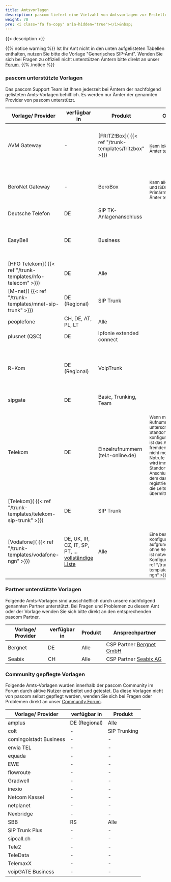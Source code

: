 ```yaml
---
title: Amtsvorlagen
description: pascom liefert eine Vielzahl von Amtsvorlagen zur Erstellung von SIP-, Analog- und ISDN-Ämtern mit. Diese Vorlagen helfen Ihnen bei der Einrichtung und legen automatisch passende Rufregeln an.
weight: 70
pre: <i class="fa fa-copy" aria-hidden="true"></i>&nbsp;
---
```


{{< description >}}

{{% notice warning %}}
Ist Ihr Amt nicht in den unten aufgelisteten Tabellen enthalten, nutzen Sie bitte die Vorlage "Generisches SIP-Amt". Wenden Sie sich bei Fragen zu offiziell nicht unterstützen Ämtern bitte direkt an unser [Forum](https://www.pascom.net/forum).
{{% /notice %}}

### pascom unterstützte Vorlagen

Das pascom Support Team ist Ihnen jederzeit bei Ämtern der nachfolgend gelisteten Amts-Vorlagen behilflich. 
Es werden nur Ämter der genannten Provider von pascom unterstützt.

|Vorlage/ Provider|verfügbar in|Produkt|OnSite|Cloud|
|---|---|---|---|---|
|AVM Gateway| - |[FRITZ!Box]( {{< ref "/trunk-templates/fritzbox" >}})|<i class='fas fa-check'></i> <br/><sub>Kann lokale SIP-Ämter terminieren.</sub>|<i class='fas fa-check'></i> <br/><sub>Kann lokale SIP-Ämter terminieren. Eine direkte Verbindung zur Box z. B. via VPN ist erforderlich.</sub>|
|BeroNet Gateway| - |BeroBox|<i class='fas fa-check'></i> <br/><sub>Kann alle Analogen und ISDN/ Primärmultiplex Ämter terminieren.</sub>|<i class='fas fa-check'></i> <br/><sub>Kann alle Analogen und ISDN/ Primärmultiplex Ämter terminieren.</sub>|
|Deutsche Telefon|DE|SIP TK-Anlagenanschluss|<i class='fas fa-check'></i>|<i class='fas fa-check'></i>|
|EasyBell|DE|Business|<i class='fas fa-check'></i>|<i class='fas fa-check'></i> <br/><sub>Bedingt durch Provider-seitiges Blacklisting kann es zu kurzen Unterbrechungen kommen.</sub>|
|[HFO Telekom]( {{< ref "/trunk-templates/hfo-telecom" >}})|DE|Alle|<i class='fas fa-check'></i>|<i class='fas fa-check'></i>|
|[M-net]( {{< ref "/trunk-templates/mnet-sip-trunk" >}})|DE (Regional)|SIP Trunk|<i class='fas fa-check'></i>|<i class='fas fa-check'></i>|
|peoplefone|CH, DE, AT, PL, LT|Alle|<i class='fas fa-check'></i>|<i class='fas fa-check'></i>|
|plusnet (QSC)|DE|Ipfonie extended connect|<i class='fas fa-check'></i>|<i class='fas fa-check'></i>|
|R-Kom|DE (Regional)|VoipTrunk|<i class='fas fa-check'></i>|<i class='fas fa-check'></i> <br/><sub>Bei einem Umzug des lokalen Amts zur pascom Cloud ist eine Abstimmung mit dem R-Kom Vertrieb notwendig.</sub>|
|sipgate|DE|Basic, Trunking, Team|<i class='fas fa-check'></i>|<i class='fas fa-check'></i>|
|Telekom|DE|Einzelrufnummern (tel.t-online.de)|<i class='fas fa-check'></i> <br/><sub>Wenn mehrere Rufnummern von unterschiedlichen Standorten konfiguriert werden, ist das Amt des fremden Standorts nicht mehr für Notrufe geeignet. Es wird immer der Standort des Anschlusses, mit dem das Amt registriert wurde, an die Leitstelle übermittelt.</sub> |<i class='fas fa-check'></i><br/><sub>Dieses Amt ist in der Cloud nicht für Notrufe geeignet, da immer der Standort des Anschlusses, mit dem das Amt registriert wurde, an die Leitstelle übermittelt wird.|
|[Telekom]( {{< ref "/trunk-templates/telekom-sip-trunk" >}})|DE|SIP Trunk|<i class='fas fa-check'></i>|<i class='fas fa-check'></i>|
|[Vodafone]( {{< ref "/trunk-templates/vodafone-ngn" >}})|DE, UK, IR, CZ, IT, SP, PT, ... [vollständige Liste](https://www.vodafone.com/content/index/about/where.html)|Alle|<i class='fas fa-check'></i> <br/><sub>Eine besondere Konfiguration, aufgrund des Amts ohne Registrierung, ist notwendig. [Zur Konfiguration]( {{< ref "/trunk-templates/vodafone-ngn" >}})</sub>|<i class='fas fa-times'></i> <br/><sub> Wird derzeit noch nicht unterstützt.</sub>|


### Partner unterstützte Vorlagen

Folgende Amts-Vorlagen sind ausschließlich durch unsere nachfolgend genannten Partner unterstützt. 
Bei Fragen und Problemen zu diesem Amt oder der Vorlage wenden Sie sich bitte direkt an den entsprechenden pascom Partner.

|Vorlage/ Provider|verfügbar in|Produkt|Ansprechpartner|
|---|---|---|---|
|Bergnet|DE|Alle|CSP Partner [Bergnet GmbH](https://www.berg.net/)|
|Seabix|CH|Alle|CSP Partner [Seabix AG](https://www.seabix.com/home)|


### Community gepflegte Vorlagen

Folgende Amts-Vorlagen wurden innerhalb der pascom Community im Forum durch aktive Nutzer erarbeitet und getestet. 
Da diese Vorlagen nicht von pascom selbst gepflegt werden, wenden Sie sich bei Fragen oder Problemen direkt an unser [Community Forum](https://www.pascom.net/forum).

|Vorlage/ Provider|verfügbar in|Produkt|
|---|---|---|
|amplus|DE (Regional)|Alle|
|colt| - |SIP Trunking|
|comingolstadt Business| - | - |
|envia TEL| - | - |
|equada| - | - |
|EWE| - | - |
|flowroute| - | - |
|Gradwell| - | - |
|inexio| - | - |
|Netcom Kassel| - | - |
|netplanet| - | - |
|Nexbridge| - | - |
|SBB|RS|Alle|
|SIP Trunk Plus| - | - |
|sipcall.ch| - | - |
|Tele2| - | - |
|TeleData| - | - |
|TelemaxX| - | - |
|voipGATE Business| - | - |